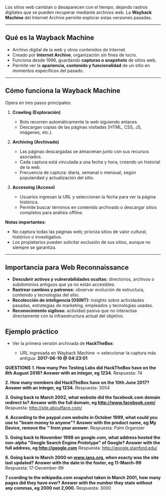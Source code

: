 Los sitios web cambian o desaparecen con el tiempo, dejando rastros digitales que se pueden recuperar mediante archivos web. La **Wayback Machine** del Internet Archive permite explorar estas versiones pasadas.

---

## Qué es la Wayback Machine

- Archivo digital de la web y otros contenidos de Internet.
- Creado por **Internet Archive**, organización sin fines de lucro.
- Funciona desde 1996, guardando **capturas o snapshots** de sitios web.
- Permite ver la **apariencia, contenido y funcionalidad** de un sitio en momentos específicos del pasado.    

---

## Cómo funciona la Wayback Machine

Opera en tres pasos principales:

1. **Crawling (Exploración)**
    - Bots recorren automáticamente la web siguiendo enlaces.
    - Descargan copias de las páginas visitadas (HTML, CSS, JS, imágenes, etc.).

2. **Archiving (Archivado)**
    - Las páginas descargadas se almacenan junto con sus recursos asociados.
    - Cada captura está vinculada a una fecha y hora, creando un historial de la web.
    - Frecuencia de captura: diaria, semanal o mensual, según popularidad y actualización del sitio.
        
3. **Accessing (Acceso)**
    - Usuarios ingresan la URL y seleccionan la fecha para ver la página histórica.
    - Permite buscar términos en contenido archivado o descargar sitios completos para análisis offline.
        

**Notas importantes:**
- No captura todas las páginas web; prioriza sitios de valor cultural, histórico o investigativo.
- Los propietarios pueden solicitar exclusión de sus sitios, aunque no siempre se garantiza.


---

## Importancia para Web Reconnaissance

- **Descubrir activos y vulnerabilidades ocultas:** directorios, archivos o subdominios antiguos que ya no están accesibles.
- **Rastrear cambios y patrones:** observar evolución de estructura, contenido y tecnologías del sitio.
- **Recolección de inteligencia (OSINT):** insights sobre actividades pasadas, estrategias de marketing, empleados y tecnologías usadas.
- **Reconocimiento sigiloso:** actividad pasiva que no interactúa directamente con la infraestructura actual del objetivo.

## Ejemplo práctico

- Ver la primera versión archivada de **HackTheBox**:
    
    - URL ingresada en Wayback Machine → seleccionar la captura más antigua: **2017-06-10 @ 04:23:01**




**QUESTIONS**
**1. How many Pen Testing Labs did HackTheBox have on the 8th August 2018? Answer with an integer, eg 1234.**
Respuesta: 74

**2. How many members did HackTheBox have on the 10th June 2017? Answer with an integer, eg 1234.**
Respuesta: 3054

**3. Going back to March 2002, what website did the facebook.com domain redirect to? Answer with the full domain, eg http://www.facebook.com/**
Respuesta:  http://site.aboutface.com/

**4. According to the paypal.com website in October 1999, what could you use to "beam money to anyone"? Answer with the product name, eg My Device, remove the ™ from your answer.**
Respuesta: Palm 0rganizer

**5. Going back to November 1998 on google.com, what address hosted the non-alpha "Google Search Engine Prototype" of Google? Answer with the full address, eg http://google.com**
Respuesta:  http://google.stanford.edu/

**6. Going back to March 2000 on www.iana.org, when exacty was the site last updated? Answer with the date in the footer, eg 11-March-99**
Respuesta: 17-December-99


**7 ccording to the wikipedia.com snapshot taken in March 2001, how many pages did they have over? Answer with the number they state without any commas, eg 2000 not 2,000.**
Respuesta: 3000